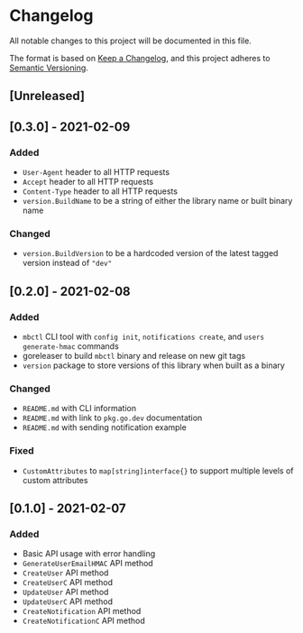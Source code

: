 # Changelog
All notable changes to this project will be documented in this file.

The format is based on [Keep a Changelog](https://keepachangelog.com/en/1.0.0/),
and this project adheres to [Semantic Versioning](https://semver.org/spec/v2.0.0.html).

## [Unreleased]

## [0.3.0] - 2021-02-09
### Added
- `User-Agent` header to all HTTP requests
- `Accept` header to all HTTP requests
- `Content-Type` header to all HTTP requests
- `version.BuildName` to be a string of either the library name or built binary name

### Changed
- `version.BuildVersion` to be a hardcoded version of the latest tagged version instead of `"dev"`

## [0.2.0] - 2021-02-08
### Added
- `mbctl` CLI tool with `config init`, `notifications create`, and `users generate-hmac` commands 
- goreleaser to build `mbctl` binary and release on new git tags
- `version` package to store versions of this library when built as a binary

### Changed
- `README.md` with CLI information
- `README.md` with link to `pkg.go.dev` documentation
- `README.md` with sending notification example

### Fixed
- `CustomAttributes` to `map[string]interface{}` to support multiple levels of custom attributes

## [0.1.0] - 2021-02-07
### Added
- Basic API usage with error handling
- `GenerateUserEmailHMAC` API method
- `CreateUser` API method
- `CreateUserC` API method
- `UpdateUser` API method
- `UpdateUserC` API method
- `CreateNotification` API method
- `CreateNotificationC` API method
